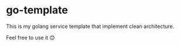 # go-template
This is my golang service template that implement clean architecture.

Feel free to use it 😊